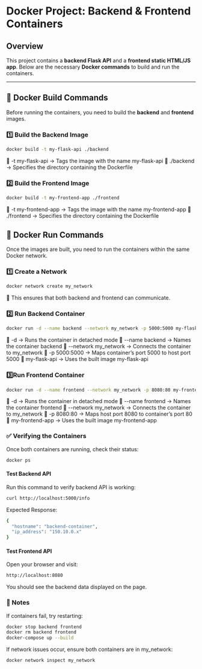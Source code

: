 # Docker Project: Backend & Frontend Containers

## Overview
This project contains a **backend Flask API** and a **frontend static HTML/JS app**. Below are the necessary **Docker commands** to build and run the containers.

---

## 🚀 Docker Build Commands
Before running the containers, you need to build the **backend** and **frontend** images.

### **1️⃣ Build the Backend Image**
```sh
docker build -t my-flask-api ./backend
```
🔹 -t my-flask-api → Tags the image with the name my-flask-api 🔹 ./backend → Specifies the directory containing the Dockerfile

### **2️⃣ Build the Frontend Image**
```sh
docker build -t my-frontend-app ./frontend
```
🔹 -t my-frontend-app → Tags the image with the name my-frontend-app 🔹 ./frontend → Specifies the directory containing the Dockerfile

## 🚀 Docker Run Commands
Once the images are built, you need to run the containers within the same Docker network.

### **1️⃣ Create a Network**
```sh
docker network create my_network
```
🔹 This ensures that both backend and frontend can communicate.

### **2️⃣ Run Backend Container**
```sh
docker run -d --name backend --network my_network -p 5000:5000 my-flask-api
```
🔹 -d → Runs the container in detached mode 🔹 --name backend → Names the container backend 🔹 --network my_network → Connects the container to my_network 🔹 -p 5000:5000 → Maps container’s port 5000 to host port 5000 🔹 my-flask-api → Uses the built image my-flask-api

### **3️⃣Run Frontend Container**
```sh
docker run -d --name frontend --network my_network -p 8080:80 my-frontend-app
```
🔹 -d → Runs the container in detached mode 🔹 --name frontend → Names the container frontend 🔹 --network my_network → Connects the container to my_network 🔹 -p 8080:80 → Maps host port 8080 to container’s port 80 🔹 my-frontend-app → Uses the built image my-frontend-app

### **✅ Verifying the Containers**
Once both containers are running, check their status:
```sh
docker ps
```
#### Test Backend API
Run this command to verify backend API is working:
```sh
curl http://localhost:5000/info
```

Expected Response:
```sh
{
  "hostname": "backend-container",
  "ip_address": "150.10.0.x"
}
```
#### Test Frontend API
Open your browser and visit:
```sh
http://localhost:8080
```
You should see the backend data displayed on the page.

### **📌 Notes**

If containers fail, try restarting:
```sh
docker stop backend frontend
docker rm backend frontend
docker-compose up --build
```

If network issues occur, ensure both containers are in my_network:
```sh
docker network inspect my_network
```
